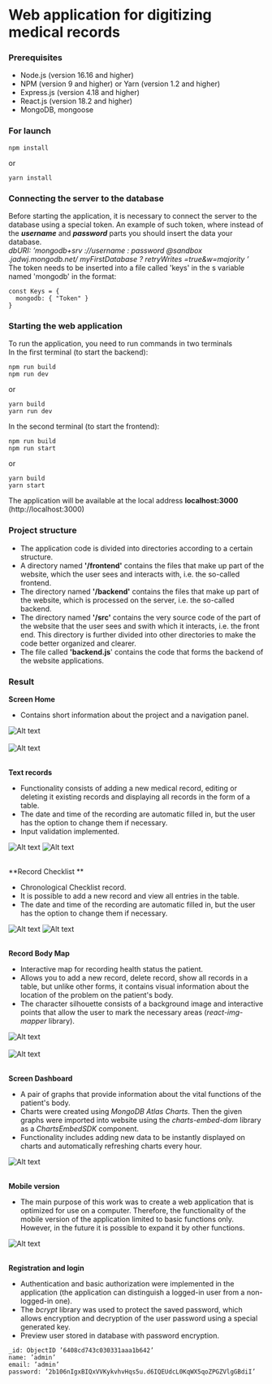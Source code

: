 # Web application for digitizing medical records


### Prerequisites
* Node.js (version 16.16 and higher)
* NPM (version 9 and higher) or Yarn (version 1.2 and higher)
* Express.js (version 4.18 and higher)
* React.js (version 18.2 and higher)  
* MongoDB, mongoose

### For launch
```
npm install  
```
  or  
```  
yarn install
```


### Connecting the server to the database
Before starting the application, it is necessary to connect the server to the database using a special token. An example of such token, where instead of the **_username_** and **_password_** parts you should insert the data your database.   
_dbURI: ’mongodb+srv ://username : password @sandbox .jadwj.mongodb.net/ myFirstDatabase ? retryWrites =true&w=majority ’_  
The token needs to be inserted into a file called 'keys' in the s variable named 'mongodb' in the format:  

```
const Keys = {  
  mongodb: { "Token" }  
}  
```  

### Starting the web application
To run the application, you need to run commands in two terminals   
In the first terminal (to start the backend):  
```
npm run build
npm run dev
```
or  
```
yarn build
yarn run dev
```
In the second terminal (to start the frontend):  
```
npm run build
npm run start
```
or  
```
yarn build
yarn start
```
The application will be available at the local address **localhost:3000** (http://localhost:3000)

### Project structure
* The application code is divided into directories according to a certain structure.
* A directory named **'/frontend'** contains the files that make up part of the website, which the user sees and interacts with, i.e. the so-called frontend.
* The directory named **'/backend'** contains the files that make up part of the website, which is processed on the server, i.e. the so-called backend. 
* The directory named **'/src'** contains the very source code of the part of the website that the user sees and swith which it interacts, i.e. the front end. This directory is further divided into other directories to make the code better organized and clearer.
* The file called **'backend.js**' contains the code that forms the backend of the website
applications.


### Result  

**Screen Home**  
* Contains short information about the project and a navigation panel.  

![Alt text](image/home-1.png)   
<br />
![Alt text](image/home-2.png)   
<br />  

**Text records**    
* Functionality consists of adding a new medical record, editing or deleting it existing records and displaying all records in the form of a table.  
* The date and time of the recording are automatic filled in, but the user has the option to change them if necessary.  
* Input validation implemented.  

![Alt text](image/chart-1.png) 
![Alt text](image/chart-2.png)   
<br />   


**Record Checklist **    
* Chronological Checklist record.
* It is possible to add a new record and view all entries in the table.
* The date and time of the recording are automatic filled in, but the user has the option to change them if necessary.   

![Alt text](image/check-1.png) 
![Alt text](image/check-22.png)   
<br />  


**Record Body Map**  
* Interactive map for recording health status the patient. 
* Allows you to add a new record, delete record, show all records in a table, but unlike other forms, it contains visual information about the location of the problem on the patient's body.
* The character silhouette consists of a background image and interactive points that allow the user to mark the necessary areas (_react-img-mapper_ library).     

![Alt text](image/bodyMap.png)   
<br />
![Alt text](image/body-2.png)   
<br />   

**Screen Dashboard**  
* A pair of graphs that provide information about the vital functions of the patient's body.
* Charts were created using _MongoDB Atlas Charts_. Then the given graphs were imported into website using the _charts-embed-dom_ library as a _ChartsEmbedSDK_ component.
* Functionality includes adding new data to be instantly displayed on charts and automatically refreshing charts every hour.   

![Alt text](image/dashboard.png)   
<br />   

**Mobile version**  
* The main purpose of this work was to create a web application that is optimized for use on a computer. Therefore, the functionality of the mobile version of the application limited to basic functions only. However, in the future it is possible to expand it by other functions.   

![Alt text](image/smartmockups_lflc4f6d.jpg)   
<br />  

**Registration and login** 
* Authentication and basic authorization were implemented in the application (the application can distinguish a logged-in user from a non-logged-in one).
* The _bcrypt_ library was used to protect the saved password, which allows encryption and decryption of the user password using a special generated key.
* Preview user stored in database with password encryption.   
```
_id: ObjectID ’6408cd743c030331aaa1b642’
name: ’admin’
email: ’admin’
password: ’2b106nIgxBIQxVVKykvhvHqs5u.d6IQEUdcL0KqWX5qoZPGZVlgGBdiI’
```

